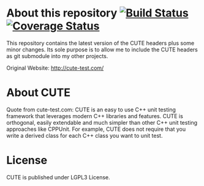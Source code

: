 About this repository  [![Build Status](https://travis-ci.org/rettichschnidi/cute.svg?branch=master)](https://travis-ci.org/rettichschnidi/cute) [![Coverage Status](https://coveralls.io/repos/rettichschnidi/cute/badge.svg?branch=master&service=github)](https://coveralls.io/github/rettichschnidi/cute?branch=master)
=====================
This repository contains the latest version of the CUTE headers plus some minor
changes. Its sole purpose is to allow me to include the CUTE headers as git
submodule into my other projects.

Original Website: http://cute-test.com/

About CUTE
==========
Quote from cute-test.com: CUTE is an easy to use C++ unit testing framework that
leverages modern C++ libraries and features. CUTE is orthogonal, easily 
extendable and much simpler than other C++ unit testing approaches like CPPUnit.
For example, CUTE does not require that you write a derived class for each C++
class you want to unit test.

License
=======
CUTE is published under LGPL3 License.

